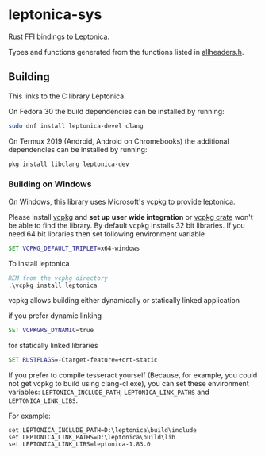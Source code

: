 # leptonica-sys

Rust FFI bindings to [Leptonica](http://www.leptonica.org/).

Types and functions generated from the functions listed in
[allheaders.h](https://github.com/DanBloomberg/leptonica/blob/master/src/allheaders.h).

## Building

This links to the C library Leptonica.

On Fedora 30 the build dependencies can be installed by running:

```bash
sudo dnf install leptonica-devel clang
```

On Termux 2019 (Android, Android on Chromebooks) the additional dependencies can be installed by running:

```bash
pkg install libclang leptonica-dev
```

### Building on Windows

On Windows, this library uses Microsoft's [vcpkg](https://github.com/microsoft/vcpkg) to provide leptonica.

Please install [vcpkg](https://github.com/microsoft/vcpkg) and **set up user wide integration** or [vcpkg crate](https://crates.io/crates/vcpkg) won't be able to find the library.
By default vcpkg installs 32 bit libraries. If you need 64 bit libraries then set following environment variable

```cmd
SET VCPKG_DEFAULT_TRIPLET=x64-windows
```

To install leptonica

```cmd
REM from the vcpkg directory
.\vcpkg install leptonica
```

vcpkg allows building either dynamically or statically linked application

if you prefer dynamic linking

```cmd
SET VCPKGRS_DYNAMIC=true
```

for statically linked libraries

```cmd
SET RUSTFLAGS=-Ctarget-feature=+crt-static
```

If you prefer to compile tesseract yourself (Because, for example, you could not get vcpkg to build using clang-cl.exe), you can set these environment variables: `LEPTONICA_INCLUDE_PATH`, `LEPTONICA_LINK_PATHS` and `LEPTONICA_LINK_LIBS`.

For example:

```
set LEPTONICA_INCLUDE_PATH=D:\leptonica\build\include
set LEPTONICA_LINK_PATHS=D:\leptonica\build\lib
set LEPTONICA_LINK_LIBS=leptonica-1.83.0
```
